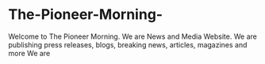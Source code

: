# The-Pioneer-Morning-
Welcome to The Pioneer Morning.  We are News and Media Website. We are publishing press releases, blogs, breaking news, articles, magazines and more We are 
